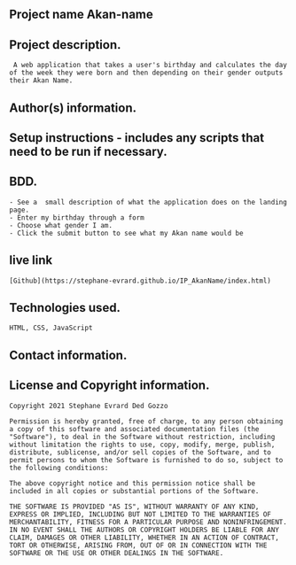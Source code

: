 ##  Project name Akan-name

##  Project description.
     A web application that takes a user's birthday and calculates the day of the week they were born and then depending on their gender outputs their Akan Name. 
 
##  Author(s) information.

##  Setup instructions - includes any scripts that need to be run if necessary.

##  BDD.
    - See a  small description of what the application does on the landing page.
    - Enter my birthday through a form 
    - Choose what gender I am.
    - Click the submit button to see what my Akan name would be

##  live link
    [Github](https://stephane-evrard.github.io/IP_AkanName/index.html)
##   Technologies used.
    HTML, CSS, JavaScript

##  Contact information.

##  License and Copyright information.
    Copyright 2021 Stephane Evrard Ded Gozzo

    Permission is hereby granted, free of charge, to any person obtaining a copy of this software and associated documentation files (the "Software"), to deal in the Software without restriction, including without limitation the rights to use, copy, modify, merge, publish, distribute, sublicense, and/or sell copies of the Software, and to permit persons to whom the Software is furnished to do so, subject to the following conditions:

    The above copyright notice and this permission notice shall be included in all copies or substantial portions of the Software.

    THE SOFTWARE IS PROVIDED "AS IS", WITHOUT WARRANTY OF ANY KIND, EXPRESS OR IMPLIED, INCLUDING BUT NOT LIMITED TO THE WARRANTIES OF MERCHANTABILITY, FITNESS FOR A PARTICULAR PURPOSE AND NONINFRINGEMENT. IN NO EVENT SHALL THE AUTHORS OR COPYRIGHT HOLDERS BE LIABLE FOR ANY CLAIM, DAMAGES OR OTHER LIABILITY, WHETHER IN AN ACTION OF CONTRACT, TORT OR OTHERWISE, ARISING FROM, OUT OF OR IN CONNECTION WITH THE SOFTWARE OR THE USE OR OTHER DEALINGS IN THE SOFTWARE.